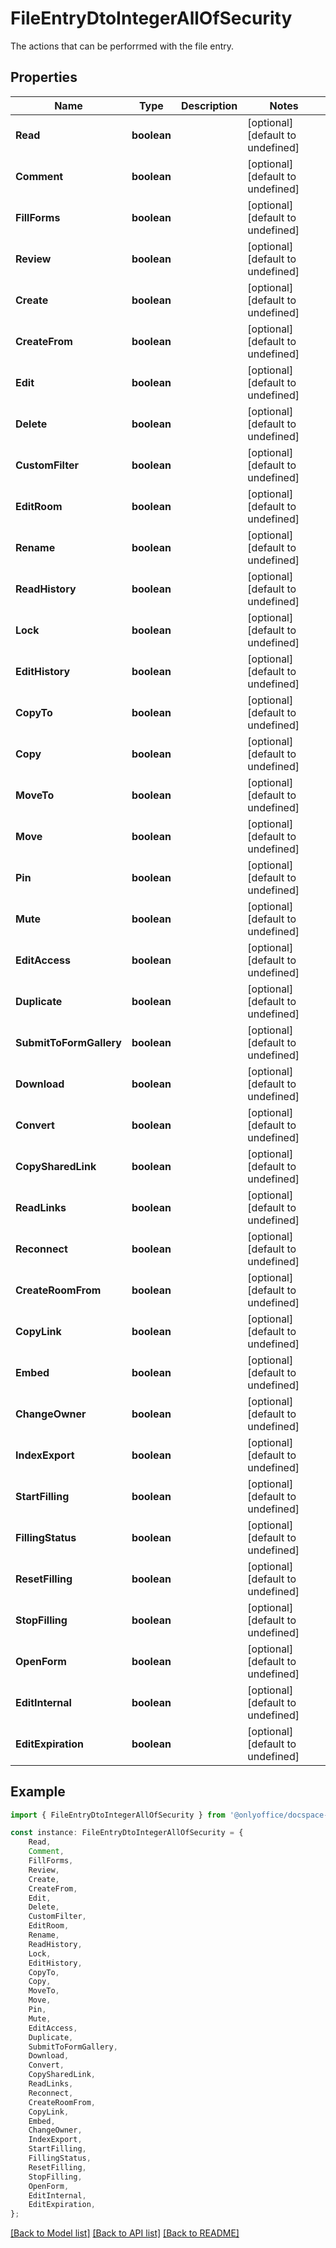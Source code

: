 # FileEntryDtoIntegerAllOfSecurity

The actions that can be perforrmed with the file entry.

## Properties

Name | Type | Description | Notes
------------ | ------------- | ------------- | -------------
**Read** | **boolean** |  | [optional] [default to undefined]
**Comment** | **boolean** |  | [optional] [default to undefined]
**FillForms** | **boolean** |  | [optional] [default to undefined]
**Review** | **boolean** |  | [optional] [default to undefined]
**Create** | **boolean** |  | [optional] [default to undefined]
**CreateFrom** | **boolean** |  | [optional] [default to undefined]
**Edit** | **boolean** |  | [optional] [default to undefined]
**Delete** | **boolean** |  | [optional] [default to undefined]
**CustomFilter** | **boolean** |  | [optional] [default to undefined]
**EditRoom** | **boolean** |  | [optional] [default to undefined]
**Rename** | **boolean** |  | [optional] [default to undefined]
**ReadHistory** | **boolean** |  | [optional] [default to undefined]
**Lock** | **boolean** |  | [optional] [default to undefined]
**EditHistory** | **boolean** |  | [optional] [default to undefined]
**CopyTo** | **boolean** |  | [optional] [default to undefined]
**Copy** | **boolean** |  | [optional] [default to undefined]
**MoveTo** | **boolean** |  | [optional] [default to undefined]
**Move** | **boolean** |  | [optional] [default to undefined]
**Pin** | **boolean** |  | [optional] [default to undefined]
**Mute** | **boolean** |  | [optional] [default to undefined]
**EditAccess** | **boolean** |  | [optional] [default to undefined]
**Duplicate** | **boolean** |  | [optional] [default to undefined]
**SubmitToFormGallery** | **boolean** |  | [optional] [default to undefined]
**Download** | **boolean** |  | [optional] [default to undefined]
**Convert** | **boolean** |  | [optional] [default to undefined]
**CopySharedLink** | **boolean** |  | [optional] [default to undefined]
**ReadLinks** | **boolean** |  | [optional] [default to undefined]
**Reconnect** | **boolean** |  | [optional] [default to undefined]
**CreateRoomFrom** | **boolean** |  | [optional] [default to undefined]
**CopyLink** | **boolean** |  | [optional] [default to undefined]
**Embed** | **boolean** |  | [optional] [default to undefined]
**ChangeOwner** | **boolean** |  | [optional] [default to undefined]
**IndexExport** | **boolean** |  | [optional] [default to undefined]
**StartFilling** | **boolean** |  | [optional] [default to undefined]
**FillingStatus** | **boolean** |  | [optional] [default to undefined]
**ResetFilling** | **boolean** |  | [optional] [default to undefined]
**StopFilling** | **boolean** |  | [optional] [default to undefined]
**OpenForm** | **boolean** |  | [optional] [default to undefined]
**EditInternal** | **boolean** |  | [optional] [default to undefined]
**EditExpiration** | **boolean** |  | [optional] [default to undefined]

## Example

```typescript
import { FileEntryDtoIntegerAllOfSecurity } from '@onlyoffice/docspace-api-sdk';

const instance: FileEntryDtoIntegerAllOfSecurity = {
    Read,
    Comment,
    FillForms,
    Review,
    Create,
    CreateFrom,
    Edit,
    Delete,
    CustomFilter,
    EditRoom,
    Rename,
    ReadHistory,
    Lock,
    EditHistory,
    CopyTo,
    Copy,
    MoveTo,
    Move,
    Pin,
    Mute,
    EditAccess,
    Duplicate,
    SubmitToFormGallery,
    Download,
    Convert,
    CopySharedLink,
    ReadLinks,
    Reconnect,
    CreateRoomFrom,
    CopyLink,
    Embed,
    ChangeOwner,
    IndexExport,
    StartFilling,
    FillingStatus,
    ResetFilling,
    StopFilling,
    OpenForm,
    EditInternal,
    EditExpiration,
};
```

[[Back to Model list]](../README.md#documentation-for-models) [[Back to API list]](../README.md#documentation-for-api-endpoints) [[Back to README]](../README.md)
